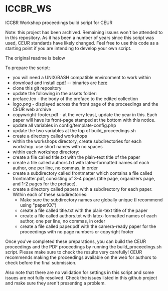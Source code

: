 

# ICCBR_WS
ICCBR Workshop proceedings build script for CEUR

Note: this project has been archived. Remaining issues won't be attended to in this repository. As it has been a number of years since this script was used, CEUR standards have likely changed. Feel free to use this code as a starting point if you are intending to develop your own script. 

The original readme is below

To prepare the script:
* you will need a UNIX/BASH compatible environment to work within
* download and install [cpdf](http://community.coherentpdf.com/) -- binaries are [here](https://github.com/coherentgraphics/cpdf-binaries)
* clone this git repository
* update the following in the assets folder:
 * preface.tex - the body of the preface to the edited collection
 * logo.png - displayed across the front page of the proceedings and the CEUR web archive
 * copywright-footer.pdf - at the very least, update the year in this. Each paper will have its front-page stamped at the bottom with this notice.
* update all variables in config/template-config.php
* update the two variables at the top of build_proceedings.sh
* create a directory called workshops
* within the workshops directory, create subdirectories for each workshop. use short names with no spaces
* within each workshop directory:
 * create a file called title.txt with the plain-text title of the paper
 * create a file called authors.txt with latex-formatted names of each author, one per line, no commas, in order
 * create a subdirectory called frontmatter which contains a file called frontmatter.pdf, consisting of 3-4 pages (title page, organizers page, and 1-2 pages for the preface). 
 * create a directory called papers with a subdirectory for each paper. Within each of these subdirectories:
   * Make sure the subdirectory names are globally unique (I recommend using "paperXX")
    * create a file called title.txt with the plain-text title of the paper
    * create a file called authors.txt with latex-formatted names of each author, one per line, no commas, in order
    * create a file called paper.pdf with the camera-ready paper for the proceedings with no page numbers or copyright footer

Once you've completed these preparations, you can build the CEUR proceedings and the PDF proceedings by running the build_proceedings.sh script. Please make sure to check the results very carefully! CEUR recommends making the proceedings available on the web for authors to check before the final submission. 

Also note that there are no validation for settings in this script and some issues are not fully resolved. Check the issues listed in this github project and make sure they aren't presenting a problem. 

